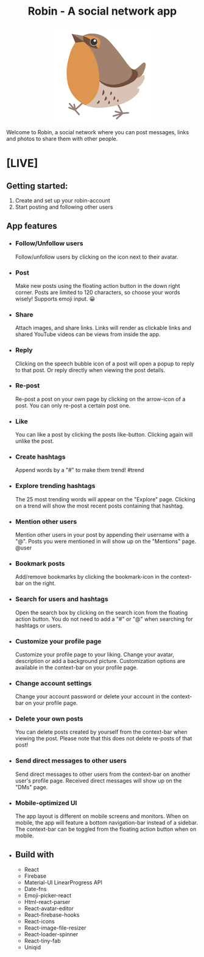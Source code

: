 <h1 align="center"> Robin - A social network app</h1>

<p align="center">
   <img src="src/assets/logo_small.png" alt="Robin logo"/>
</p>
Welcome to Robin, a social network where you can post messages, links and photos to share them with other people.

# [LIVE]

## Getting started:

1. Create and set up your robin-account
2. Start posting and following other users

## App features

- ### Follow/Unfollow users

  Follow/unfollow users by clicking on the icon next to their avatar.

- ### Post

  Make new posts using the floating action button in the down right corner.
  Posts are limited to 120 characters, so choose your words wisely!
  Supports emoji input. 😀

- ### Share

  Attach images, and share links.
  Links will render as clickable links and shared YouTube videos can be views from inside the app.

- ### Reply

  Clicking on the speech bubble icon of a post will open a popup to reply to that post.
  Or reply directly when viewing the post details.

- ### Re-post

  Re-post a post on your own page by clicking on the arrow-icon of a post.
  You can only re-post a certain post one.

- ### Like

  You can like a post by clicking the posts like-button.
  Clicking again will unlike the post.

- ### Create hashtags

  Append words by a "#" to make them trend!
  #trend

- ### Explore trending hashtags

  The 25 most trending words will appear on the "Explore" page.
  Clicking on a trend will show the most recent posts containing that hashtag.

- ### Mention other users

  Mention other users in your post by appending their username with a "@".
  Posts you were mentioned in will show up on the "Mentions" page.
  @user

- ### Bookmark posts

  Add/remove bookmarks by clicking the bookmark-icon in the context-bar on the right.

- ### Search for users and hashtags

  Open the search box by clicking on the search icon from the floating action button.
  You do not need to add a "#" or "@" when searching for hashtags or users.

- ### Customize your profile page

  Customize your profile page to your liking. Change your avatar, description or add a background picture.
  Customization options are available in the context-bar on your profile page.

- ### Change account settings

  Change your account password or delete your account in the context-bar on your profile page.

- ### Delete your own posts

  You can delete posts created by yourself from the context-bar when viewing the post.
  Please note that this does not delete re-posts of that post!

- ### Send direct messages to other users

  Send direct messages to other users from the context-bar on another user's profile page.
  Received direct messages will show up on the "DMs" page.

- ### Mobile-optimized UI

  The app layout is different on mobile screens and monitors.
  When on mobile, the app will feature a bottom navigation-bar instead of a sidebar.
  The context-bar can be toggled from the floating action button when on mobile.

- ## Build with
  - React
  - Firebase
  - Material-UI LinearProgress API
  - Date-fns
  - Emoji-picker-react
  - Html-react-parser
  - React-avatar-editor
  - React-firebase-hooks
  - React-icons
  - React-image-file-resizer
  - React-loader-spinner
  - React-tiny-fab
  - Uniqid
